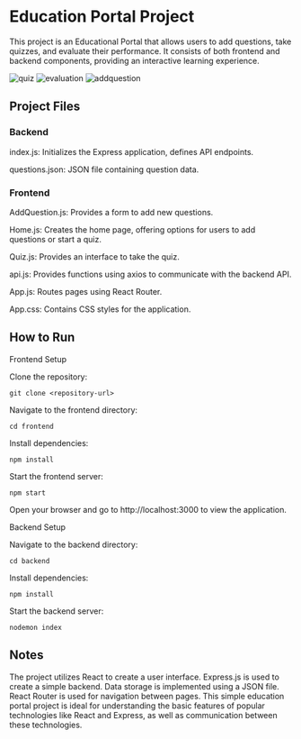 
# Education Portal Project
This project is an Educational Portal that allows users to add questions, take quizzes, and evaluate their performance. It consists of both frontend and backend components, providing an interactive learning experience.

![quiz](https://github.com/slgedik/educationPortal-with-react.js-node.js/assets/112625294/7b0fd630-5fab-483b-9f6e-2b42888a59f0)
![evaluation](https://github.com/slgedik/educationPortal-with-react.js-node.js/assets/112625294/16e48ac7-61c6-4d9a-a4e8-75dc7048dc51)
![addquestion](https://github.com/slgedik/educationPortal-with-react.js-node.js/assets/112625294/1dbda8e4-18c2-483f-a524-e59d839f7005)

## Project Files
### Backend
index.js: Initializes the Express application, defines API endpoints.

questions.json: JSON file containing question data.
### Frontend
AddQuestion.js: Provides a form to add new questions.

Home.js: Creates the home page, offering options for users to add questions or start a quiz.

Quiz.js: Provides an interface to take the quiz.

api.js: Provides functions using axios to communicate with the backend API.

App.js: Routes pages using React Router.

App.css: Contains CSS styles for the application.

## How to Run
Frontend Setup 

Clone the repository:
```
git clone <repository-url>
```
Navigate to the frontend directory:
```
cd frontend
```
Install dependencies:
```
npm install
```
Start the frontend server:
```
npm start
```
Open your browser and go to http://localhost:3000 to view the application.

Backend Setup

Navigate to the backend directory:
```
cd backend
```
Install dependencies:
```
npm install
```
Start the backend server:
```
nodemon index
```


## Notes
The project utilizes React to create a user interface.
Express.js is used to create a simple backend.
Data storage is implemented using a JSON file.
React Router is used for navigation between pages.
This simple education portal project is ideal for understanding the basic features of popular technologies like React and Express, as well as communication between these technologies.
